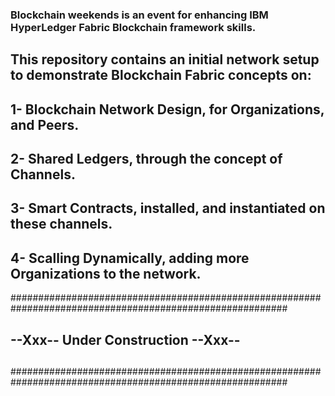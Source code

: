 ### Blockchain weekends is an event for enhancing IBM HyperLedger Fabric Blockchain framework skills.  ###
##                                                                                                      ##
##                                                                                                      ##    
##  This repository contains an initial network setup to demonstrate Blockchain Fabric concepts on:     ##
##              1- Blockchain Network Design, for Organizations, and Peers.                             ##
##              2- Shared Ledgers, through the concept of Channels.                                     ##
##              3- Smart Contracts, installed, and instantiated on these channels.                      ##
##              4- Scalling Dynamically, adding more Organizations to the network.                      ##
##########################################################################################################
##                                                                                                      ##    
##                                                                                                      ##    
##         --Xxx--          Under Construction                      --Xxx--                             ##
##                                                                                                      ##            
##                                                                                                      ##
##########################################################################################################